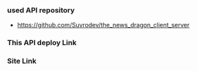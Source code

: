 ### used API repository ###
* https://github.com/Suvrodev/the_news_dragon_client_server

### This API deploy Link ###

### Site Link ###